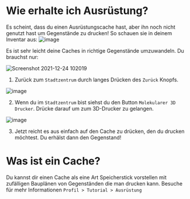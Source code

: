 # Wie erhalte ich Ausrüstung?

Es scheint, dass du einen Ausrüstungscache hast, aber ihn noch nicht genutzt hast um Gegenstände zu drucken!
So schauen sie in deinem Inventar aus: 
![image](https://user-images.githubusercontent.com/18545294/147308888-70f5d24b-258c-429b-8daa-7a1fa7822d0a.png)

Es ist sehr leicht deine Caches in richtige Gegenstände umzuwandeln. Du brauchst nur:

![Screenshot 2021-12-24 102019](https://user-images.githubusercontent.com/18545294/147307871-bb6a8ab2-bd0f-48d2-a4b7-99efaceafcbf.png)

1. Zurück zum `Stadtzentrum` durch langes Drücken des `Zurück` Knopfs.

![image](https://user-images.githubusercontent.com/18545294/147307934-cc5cc6f0-5107-48a9-912b-07e4c4a02755.png)

2. Wenn du im `Stadtzentrum` bist siehst du den Button `Molekularer 3D Drucker`. Drücke darauf um zum 3D-Drucker zu gelangen.

![image](https://user-images.githubusercontent.com/18545294/147308950-d5e10150-6abd-4e46-b2c3-f2c448f9af37.png)

3. Jetzt reicht es aus einfach auf den Cache zu drücken, den du drucken möchtest. Du erhälst dann den Gegenstand!

# Was ist ein Cache?
Du kannst dir einen Cache als eine Art Speicherstick vorstellen mit zufälligen Bauplänen von Gegenständen die man drucken kann.
Besuche für mehr Informationen `Profil > Tutorial > Ausrüstung`

